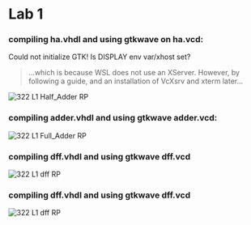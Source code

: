 # Lab 1

### compiling ha.vhdl and using gtkwave on ha.vcd:

Could not initialize GTK!  Is DISPLAY env var/xhost set?

>...which is because WSL does not use an XServer. However, by following a guide, and an installation of VcXsrv and xterm later...

![322 L1 Half_Adder RP](https://user-images.githubusercontent.com/94722008/236638838-fa054b99-2639-45da-86d8-ebc0c2bc9dd1.jpg)

### compiling adder.vhdl and using gtkwave adder.vcd:

![322 L1 Full_Adder RP](https://user-images.githubusercontent.com/94722008/236639232-2c384570-cd39-4e4c-b5da-49cd60b73c70.jpg)

### compiling dff.vhdl and using gtkwave dff.vcd

![322 L1 dff RP](https://user-images.githubusercontent.com/94722008/236639752-494bfda2-247b-4d5e-9bd4-2e721d133609.jpg)

### compiling dff.vhdl and using gtkwave dff.vcd

![322 L1 dff RP](https://user-images.githubusercontent.com/94722008/236639779-5863ddfe-a339-4b7b-a060-4f1efa33040b.jpg)
